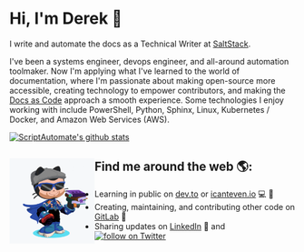 # Hi, I'm Derek 👋

I write and automate the docs as a Technical Writer at [SaltStack](https://www.saltstack.com/).

I've been a systems engineer, devops engineer, and all-around automation toolmaker. Now I'm applying what I've learned to the world of documentation, where I'm passionate about making open-source more accessible, creating technology to empower contributors, and making the [Docs as Code](https://www.docslikecode.com/) approach a smooth experience. Some technologies I enjoy working with include PowerShell, Python, Sphinx, Linux, Kubernetes / Docker, and Amazon Web Services (AWS).

[![ScriptAutomate's github stats](https://github-readme-stats.vercel.app/api?username=ScriptAutomate&count_private=true&show_icons=true&theme=dark)](https://github.com/anuraghazra/github-readme-stats)
        
## Find me around the web 🌎: <img align="left" width="150" height="150" src="https://github.com/ScriptAutomate/ScriptAutomate/blob/master/img/scriptautomate-octocat-rotating.gif?raw=true">
- Learning in public on <a href="https://dev.to/scriptautomate">dev.to</a> or <a href="https://www.icanteven.io/">icanteven.io</a> :computer: :pencil:
- Creating, maintaining, and contributing other code on <a href="https://gitlab.com/ScriptAutomate">GitLab</a> :space_invader:
- Sharing updates on <a href="https://www.linkedin.com/in/derek-ardolf/">LinkedIn</a> 💼 and <a href="https://twitter.com/intent/follow?screen_name=ScriptAutomate"><img src="https://img.shields.io/twitter/follow/ScriptAutomate?style=social&logo=twitter" alt="follow on Twitter"></a>
